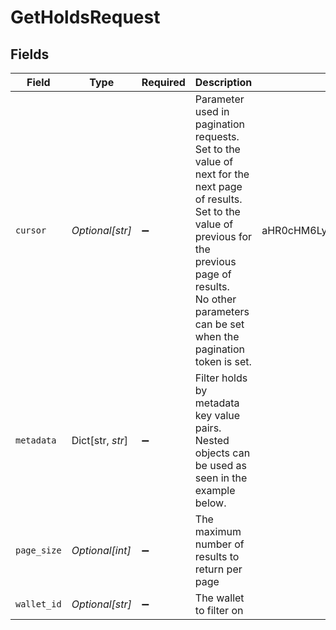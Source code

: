 # GetHoldsRequest


## Fields

| Field                                                                                                                                                                                                                          | Type                                                                                                                                                                                                                           | Required                                                                                                                                                                                                                       | Description                                                                                                                                                                                                                    | Example                                                                                                                                                                                                                        |
| ------------------------------------------------------------------------------------------------------------------------------------------------------------------------------------------------------------------------------ | ------------------------------------------------------------------------------------------------------------------------------------------------------------------------------------------------------------------------------ | ------------------------------------------------------------------------------------------------------------------------------------------------------------------------------------------------------------------------------ | ------------------------------------------------------------------------------------------------------------------------------------------------------------------------------------------------------------------------------ | ------------------------------------------------------------------------------------------------------------------------------------------------------------------------------------------------------------------------------ |
| `cursor`                                                                                                                                                                                                                       | *Optional[str]*                                                                                                                                                                                                                | :heavy_minus_sign:                                                                                                                                                                                                             | Parameter used in pagination requests.<br/>Set to the value of next for the next page of results.<br/>Set to the value of previous for the previous page of results.<br/>No other parameters can be set when the pagination token is set.<br/> | aHR0cHM6Ly9nLnBhZ2UvTmVrby1SYW1lbj9zaGFyZQ==                                                                                                                                                                                   |
| `metadata`                                                                                                                                                                                                                     | Dict[str, *str*]                                                                                                                                                                                                               | :heavy_minus_sign:                                                                                                                                                                                                             | Filter holds by metadata key value pairs. Nested objects can be used as seen in the example below.                                                                                                                             |                                                                                                                                                                                                                                |
| `page_size`                                                                                                                                                                                                                    | *Optional[int]*                                                                                                                                                                                                                | :heavy_minus_sign:                                                                                                                                                                                                             | The maximum number of results to return per page                                                                                                                                                                               |                                                                                                                                                                                                                                |
| `wallet_id`                                                                                                                                                                                                                    | *Optional[str]*                                                                                                                                                                                                                | :heavy_minus_sign:                                                                                                                                                                                                             | The wallet to filter on                                                                                                                                                                                                        |                                                                                                                                                                                                                                |